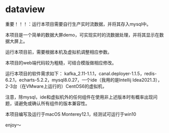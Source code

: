 # dataview
重要！！！：运行本项目需要自行生产实时流数据，并将其存入mysql中。

本项目是一个简单的数据大屏demo，可实现实时的流数据处理，并将其显示在数据大屏上。

运行本项目前，需要根据本机及虚拟机调整相应参数。

本项目的web端代码较为粗糙，可结合模版做相应修改。

运行本项目的软件需求如下：
kafka_2.11-1.1.1，canal.deployer-1.1.5，redis-6.2.1，echarts-5.2.2，mysql8.0.27，一个ide（我用的是Intellij Idea2021.3），2-3台（在VMware上运行的）CentOS6的虚拟机，

注意，除mysql，ide和虚拟机外的任何组件在使用非上述版本时有概率出现问题，请避免或确认所有组件的版本兼容性。

本项目编写及运行于macOS Monterey12.1，经测试可运行于win10

enjoy～
